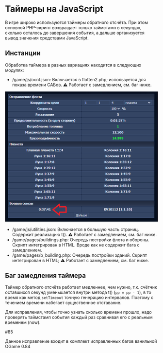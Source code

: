 # Таймеры на JavaScript

В игре широко используются таймеры обратного отсчёта. При этом основной PHP-скрипт возвращает только таймстамп в секундах, сколько осталось до завершения события, 
а дальше организуется вывод значения средствами JavaScript.

## Инстанции

Обработка таймера в разных вариациях находится в следующих модулях:
- /game/js/ocnt.json: Включается в flotten2.php; используется для показа времени САБов. :warning: Работает с замедлением, см. баг ниже.

![ocnt_timer](/imgstore/ocnt_timer.png)

- /game/js/utilities.json: Включается в большую часть страниц. Содержит реализацию t(). :warning: Работает с замедлением, см. баг ниже.
- /game/pages/buildings.php: Очередь постройки флота и обороны. Скрипт интегрирован в HTML. Вроде как не содержит бага с замедлением.
- /game/pages/b_building.php: Очередь постройки зданий. Скрипт интегрирован в HTML; :warning: Работает с замедлением, см. баг ниже.

## Баг замедления таймера

Таймер обратного отсчёта работает медленнее, чем нужно, т.к. счётчик оставшихся секунд уменьшается внутри метода t() (`pp = pp - 1`), в то время как метод `setTimeout` точную генерацию интервалов.
Поэтому с течением времени набегает существенное отставание.

Для исправления, чтобы точно узнать сколько времени прошло, надо проверять таймстамп события каждый раз сравнивая его с реальным временем (now).

#85 

Данное исправление входит в комплект исправленных багов ванильной OGame 0.84
